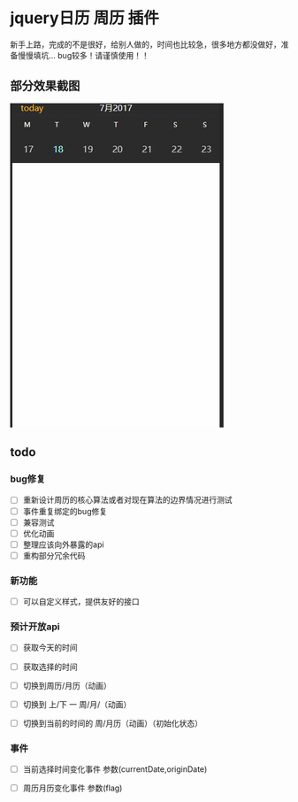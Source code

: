 # jquery日历 周历 插件
新手上路，完成的不是很好，给别人做的，时间也比较急，很多地方都没做好，准备慢慢填坑...
bug较多！请谨慎使用！！

## 部分效果截图
![](screenshot/demo.gif)

## todo

### bug修复
- [ ] 重新设计周历的核心算法或者对现在算法的边界情况进行测试
- [ ] 事件重复绑定的bug修复
- [ ] 兼容测试
- [ ] 优化动画
- [ ] 整理应该向外暴露的api
- [ ] 重构部分冗余代码

### 新功能
- [ ] 可以自定义样式，提供友好的接口

### 预计开放api
- [ ] 获取今天的时间

- [ ] 获取选择的时间

- [ ] 切换到周历/月历（动画）

- [ ] 切换到 上/下 一 周/月/（动画）

- [ ] 切换到当前的时间的 周/月历（动画）（初始化状态）

### 事件
- [ ] 当前选择时间变化事件 参数(currentDate,originDate)

- [ ] 周历月历变化事件 参数(flag)
